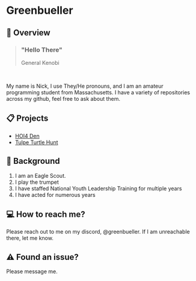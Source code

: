 # Greenbueller #


## :ledger: Overview ##

> ### "Hello There"
> General Kenobi
<br>

My name is Nick, I use They/He pronouns, and I am an amateur programming student from Massachusetts. I have a variety of repositories across my github, feel free to ask about them.

## :clipboard: Projects ##

<html>
  <body>
    <ul>
      <li> <a href="https://github.com/hoi4-modding-den">HOI4 Den</a>
      <li> <a href="https://turtle.greenbueller.com">Tulpe Turtle Hunt</a>
    </ul>
  </body>
</html>

## :key: Background ##

<ol>
  <li>I am an Eagle Scout.</li>
  <li>I play the trumpet</li>
  <li>I have staffed National Youth Leadership Training for multiple years</li>
  <li>I have acted for numerous years</li>
</ol>

## :computer: How to reach me? ##

Please reach out to me on my discord, @greenbueller. If I am unreachable there, let me know.

## :warning: Found an issue? ##

Please message me.

